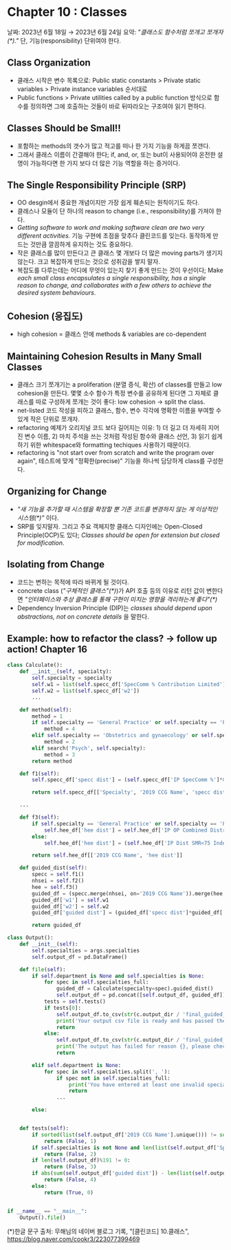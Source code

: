 # Chapter 10 : Classes

날짜: 2023년 6월 18일 → 2023년 6월 24일
요약: _"클래스도 함수처럼 쪼개고 쪼개자(\*)."_ 단, 기능(responsibility) 단위여야 한다.

## Class Organization

- 클래스 시작은 변수 목록으로: Public static constants > Private static variables > Private instance variables 순서대로
- Public functions > Private utilities called by a public function 방식으로 함수를 정의하면 그에 호출하는 것들이 바로 뒤따라오는 구조여야 읽기 편하다.

## Classes Should be Small!!

- 포함하는 methods의 갯수가 많고 적고를 떠나 한 가지 기능을 하게끔 쪼갠다.
- 그래서 클래스 이름이 간결해야 한다; if, and, or, 또는 but이 사용되어야 온전한 설명이 가능하다면 한 가지 보다 더 많은 기능 역할을 하는 증거이다.

## The Single Responsibility Principle (SRP)

- OO desgin에서 중요한 개념이지만 가장 쉽게 훼손되는 원칙이기도 하다.
- 클래스나 모듈이 단 하나의 reason to change (i.e., responsibility)를 가져야 한다.
- _Getting software to work and making software clean are two very different activities._ 기능 구현에 초점을 맞추다 클린코드를 잊는다. 동작하게 만드는 것만큼 깔끔하게 유지하는 것도 중요하다.
- 작은 클래스를 많이 만든다고 큰 클래스 몇 개보다 더 많은 moving parts가 생기지 않는다. 크고 복잡하게 만드는 것으로 성취감을 쌓지 말자.
- 복잡도를 다루는데는 어디에 무엇이 있는지 찾기 좋게 만드는 것이 우선이다; Make _each small class encapsulates a single responsibility, has a single reason to change, and collaborates with a few others to achieve the desired system behaviours_.

## Cohesion (응집도)

- high cohesion = 클래스 안에 methods & variables are co-dependent

## Maintaining Cohesion Results in Many Small Classes

- 클래스 크기 쪼개기는 a proliferation (분열 증식, 확산) of classes를 만들고 low cohesion을 만든다. 몇몇 소수 함수가 특정 변수를 공유하게 된다면 그 자체로 클래스를 따로 구성하게 쪼개는 것이 좋다: low cohesion -> split the class.
- net-listed 코드 작성을 피하고 클래스, 함수, 변수 각각에 명확한 이름을 부여할 수 있게 작은 단위로 쪼개자.
- refactoring 예제가 오리지널 코드 보다 길어지는 이유: 1) 더 길고 더 자세히 지어진 변수 이름, 2) 마치 주석을 쓰는 것처럼 작성된 함수와 클래스 선언, 3) 읽기 쉽게 하기 위한 whitespace와 formatting techiques 사용하기 때문이다.
- refactoring is "not start over from scratch and write the program over again", 테스트에 맞게 "정확한(precise)" 기능을 하나씩 담당하게 class를 구성한다.

## Organizing for Change

- _"새 기능을 추가할 때 시스템을 확장할 뿐 기존 코드를 변경하지 않는 게 이상적인 시스템(\*)"_ 이다.
- SRP를 잊지말자. 그리고 주요 객체지향 클래스 디자인에는 Open-Closed Principle(OCP)도 있다; _Classes should be open for extension but closed for modification_.

## Isolating from Change

- 코드는 변하는 목적에 따라 바뀌게 될 것이다.
- concrete class (_"구체적인 클래스"(\*)_)가 API 호출 등의 이유로 리턴 값이 변한다면 _"인터페이스와 추상 클래스를 통해 구현이 미치는 영향을 격리하는게 좋다"(\*)_
- Dependency Inversion Principle (DIP)는 _classes should depend upon abstractions, not on concrete details_ 을 말한다.

## Example: how to refactor the class? -> follow up action! Chapter 16

```python
class Calculate():
    def __init__(self, specialty):
        self.specialty = specialty
        self.w1 = list(self.specc_df['SpecComm % Contribution Limited'])
        self.w2 = list(self.specc_df['w2'])
        ...

    def method(self):
        method = 1
        if self.specialty == 'General Practice' or self.specialty == 'Public Health Medicine':
            method = 4
        elif self.specialty == 'Obstetrics and gynaecology' or self.specialty == 'Community Sexual and Reproductive Health':
            method = 2
        elif search('Psych', self.specialty):
            method = 3
        return method

    def f1(self):
        self.specc_df['specc dist'] = (self.specc_df['IP SpecComm %']*0.5) + (self.specc_df['OP SpecComm %']*0.5)

        return self.specc_df[['Specialty', '2019 CCG Name', 'specc dist']]

    ...

    def f3(self):
        if self.specialty == 'General Practice' or self.specialty == 'Public Health Medicine':
            self.hee_df['hee dist'] = self.hee_df['IP OP Combined Distribution SMR<75 Index 20']
        else:
            self.hee_df['hee dist'] = (self.hee_df['IP Dist SMR<75 Index 20']*0.5) + (self.hee_df['OP Dist SMR<75 Index 20']*0.5)

        return self.hee_df[['2019 CCG Name', 'hee dist']]

    def guided_dist(self):
        specc = self.f1()
        nhsei = self.f2()
        hee = self.f3()
        guided_df = (specc.merge(nhsei, on='2019 CCG Name')).merge(hee, on='2019 CCG Name')
        guided_df['w1'] = self.w1
        guided_df['w2'] = self.w2
        guided_df['guided dist'] = (guided_df['specc dist']*guided_df['w1']) + ((guided_df['nhsei dist']*0.5+guided_df['hee dist']*0.5)*guided_df['w2'])

        return guided_df

class Output():
    def __init__(self):
        self.specialties = args.specialties
        self.output_df = pd.DataFrame()

    def file(self):
        if self.department is None and self.specialties is None:
            for spec in self.specialties_full:
                guided_df = Calculate(specialty=spec).guided_dist()
                self.output_df = pd.concat([self.output_df, guided_df])
            tests = self.tests()
            if tests[0]:
                self.output_df.to_csv(str(c.output_dir / 'final_guided_dist.csv'), index=False)
                print('Your output csv file is ready and has passed the checks, thank you.')
                return
            else:
                self.output_df.to_csv(str(c.output_dir / 'final_guided_dist.csv'), index=False)
                print('The output has failed for reason {}, please check your input files.'.format(tests[1]))
                return

        elif self.department is None:
            for spec in self.specialties.split(', '):
                if spec not in self.specialties_full:
                    print('You have entered at least one invalid specialty or department, please retry.')
                    return
                ...

        else:


    def tests(self):
        if sorted(list(self.output_df['2019 CCG Name'].unique())) != sorted(self.ccg_list):
            return (False, 1)
        if self.specialties is not None and len(list(self.output_df['Specialty'].unique())) != len(self.specialties.split(', ')):
            return (False, 2)
        if len(self.output_df)%191 != 0:
            return (False, 3)
        if abs(sum(self.output_df['guided dist']) - len(list(self.output_df['Specialty'].unique()))) > 0.00001:
            return (False, 4)
        else:
            return (True, 0)


if __name__ == "__main__":
    Output().file()
```

(\*)한글 문구 출처: 무해님의 네이버 블로그 기록, "[클린코드] 10.클래스", https://blog.naver.com/cookr3/223077399469
